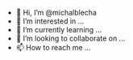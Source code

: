 - 👋 Hi, I’m @michalblecha
- 👀 I’m interested in ...
- 🌱 I’m currently learning ...
- 💞️ I’m looking to collaborate on ...
- 📫 How to reach me ...

<!---
michalblecha/michalblecha is a ✨ special ✨ repository because its `README.md` (this file) appears on your GitHub profile.
You can click the Preview link to take a look at your changes.
--->
